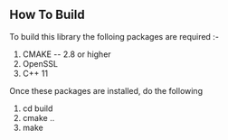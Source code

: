 How To Build
------------
To build this library the folloing packages are required :-
1. CMAKE -- 2.8 or higher
2. OpenSSL
3. C++ 11

Once these packages are installed, do the following
1. cd build
2. cmake ..
3. make

